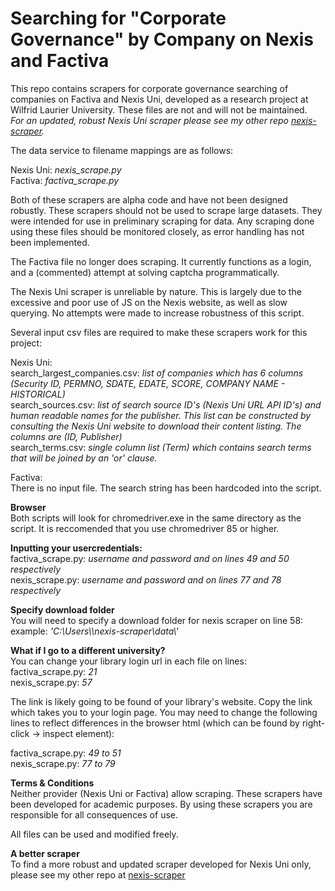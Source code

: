 # Searching for "Corporate Governance" by Company on Nexis and Factiva
This repo contains scrapers for corporate governance searching of companies on Factiva and Nexis Uni, developed as a research project at Wilfrid Laurier University. These files are not and will not be maintained.  
_For an updated, robust Nexis Uni scraper please see my other repo [nexis-scraper](https://github.com/andrebodo/lexis-sentiment-indexer)._

The data service to filename mappings are as follows:

Nexis Uni: _nexis_scrape.py_  
Factiva: _factiva_scrape.py_  

Both of these scrapers are alpha code and have not been designed robustly. These scrapers should not be used to scrape large datasets. They were intended for use in preliminary scraping for data. Any scraping done using these files should be monitored closely, as error handling has not been implemented.

The Factiva file no longer does scraping. It currently functions as a login, and a (commented) attempt at solving captcha programmatically. 

The Nexis Uni scraper is unreliable by nature. This is largely due to the excessive and poor use of JS on the Nexis website, as well as slow querying. No attempts were made to increase robustness of this script. 

Several input csv files are required to make these scrapers work for this project:

Nexis Uni:  
search_largest_companies.csv: _list of companies which has 6 columns (Security ID, PERMNO, SDATE, EDATE, SCORE, COMPANY NAME - HISTORICAL)_  
search_sources.csv: _list of search source ID's (Nexis Uni URL API ID's) and human readable names for the publisher. This list can be constructed by consulting the Nexis Uni website to download their content listing. The columns are (ID, Publisher)_  
search_terms.csv: _single column list (Term) which contains search terms that will be joined by an 'or' clause._  

Factiva:  
There is no input file. The search string has been hardcoded into the script.

**Browser**  
Both scripts will look for chromedriver.exe in the same directory as the script. It is reccomended that you use chromedriver 85 or higher.

**Inputting your usercredentials:**  
factiva_scrape.py: _username and password and on lines 49 and 50 respectively_  
nexis_scrape.py: _username and password and on lines 77 and 78 respectively_  

**Specify download folder**  
You will need to specify a download folder for nexis scraper on line 58:  
example: _'C:\\Users\\<USERNAME>\\nexis-scraper\\data\\'_  

**What if I go to a different university?**  
You can change your library login url in each file on lines:  
factiva_scrape.py: _21_  
nexis_scrape.py: _57_  

The link is likely going to be found of your library's website. Copy the link which takes you to your login page. You may need to change the following lines to reflect differences in the browser html (which can be found by right-click -> inspect element):

factiva_scrape.py: _49 to 51_  
nexis_scrape.py: _77 to 79_  

**Terms & Conditions**  
Neither provider (Nexis Uni or Factiva) allow scraping. These scrapers have been developed for academic purposes. By using these scrapers you are responsible for all consequences of use. 

All files can be used and modified freely.

**A better scraper**  
To find a more robust and updated scraper developed for Nexis Uni only, please see my other repo at [nexis-scraper](https://github.com/andrebodo/lexis-sentiment-indexer)
